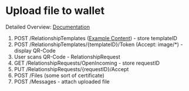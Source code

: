 # Upload file to wallet

Detailed Overview: [Documentation](https://github.com/idas-solutions/connector-documentation-dc/blob/master/Connector_Integration_Guide.md)

1. POST /RelationshipTemplates ([Example Content](https://github.com/idas-solutions/connector-documentation-dc/blob/master/examples/RelationshipTemplates/template_daad_fill.json)) - store templateID
1. POST /RelationshipTemplates/{templateID}/Token (Accept: image/*) - display QR-Code
1. User scans QR-Code - RelationshipRequest
1. GET /RelationshipRequests/OpenIncoming - store requestID
1. PUT /RelationshipRequests/{requestID}/Accept
1. POST /Files (some sort of certificate)
1. POST /Messages - attach uploaded file

